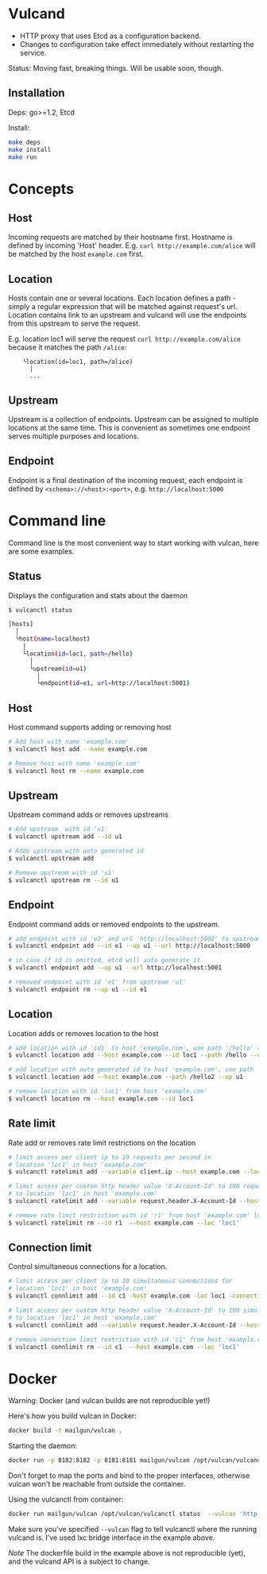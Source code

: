 Vulcand
=======

* HTTP proxy that uses Etcd as a configuration backend.
* Changes to configuration take effect immediately without restarting the service.

Status: Moving fast, breaking things. Will be usable soon, though.

Installation
------------

Deps: go>=1.2, Etcd

Install: 

```bash
make deps
make install
make run
```

Concepts
========

Host
----

Incoming requests are matched by their hostname first. Hostname is defined by incoming 'Host' header.
E.g. `curl http://example.com/alice` will be matched by the host `example.com` first.

Location
--------
Hosts contain one or several locations. Each location defines a path - simply a regular expression that will be matched against request's url.
Location contains link to an upstream and vulcand will use the endpoints from this upstream to serve the request.

E.g. location loc1 will serve the request `curl http://example.com/alice` because it matches the path `/alice`:

```
    └location(id=loc1, path=/alice)
      │
      ...
```


Upstream
---------

Upstream is a collection of endpoints. Upstream can be assigned to multiple locations at the same time. This is convenient as sometimes one endpoint serves multiple 
purposes and locations.


Endpoint
---------

Endpoint is a final destination of the incoming request, each endpoint is defined by `<schema>://<host>:<port>`, e.g. `http://localhost:5000`


Command line
============

Command line is the most convenient way to start working with vulcan, here are some examples. 

Status
------

Displays the configuration and stats about the daemon

```bash 
$ vulcanctl status

[hosts]
  │
  └host(name=localhost)
    │
    └location(id=loc1, path=/hello)
      │
      └upstream(id=u1)
        │
        └endpoint(id=e1, url=http://localhost:5001)
```

Host
----

Host command supports adding or removing host

```bash
# Add host with name 'example.com'
$ vulcanctl host add --name example.com

# Remove host with name 'example.com'
$ vulcanctl host rm --name example.com
```

Upstream
--------

Upstream command adds or removes upstreams

```bash
# Add upstream  with id 'u1'
$ vulcanctl upstream add --id u1

# Adds upstream with auto generated id
$ vulcanctl upstream add 

# Remove upstream with id 'u1'
$ vulcanctl upstream rm --id u1
```

Endpoint
--------

Endpoint command adds or removed endpoints to the upstream.

```bash
# add endpoint with id 'e2' and url 'http://localhost:5002' to upstream with id 'u1'
$ vulcanctl endpoint add --id e1 --up u1 --url http://localhost:5000 

# in case if id is omitted, etcd will auto generate it
$ vulcanctl endpoint add --up u1 --url http://localhost:5001 

# removed endpoint with id 'e1' from upstream 'u1'
$ vulcanctl endpoint rm --up u1 --id e1 
```

Location
--------

Location adds or removes location to the host

```bash
# add location with id 'id1' to host 'example.com', use path '/hello' and upstream 'u1'
$ vulcanctl location add --host example.com --id loc1 --path /hello --up u1 

# add location with auto generated id to host 'example.com', use path '/hello2' and upstream 'u1'
$ vulcanctl location add --host example.com --path /hello2 --up u1 

# remove location with id 'loc1' from host 'example.com'
$ vulcanctl location rm --host example.com --id loc1 
```

Rate limit
----------

Rate add or removes rate limit restrictions on the location

```bash
# limit access per client ip to 10 requests per second in 
# location 'loc1' in host 'example.com'
$ vulcanctl ratelimit add --variable client.ip --host example.com --loc loc1 --requests 10

# limit access per custom http header value 'X-Account-Id' to 100 requests per second 
# to location 'loc1' in host 'example.com'
$ vulcanctl ratelimit add --variable request.header.X-Account-Id --host example.com --loc loc1 --requests 10

# remove rate limit restriction with id 'r1' from host 'example.com' location 'loc1'
$ vulcanctl ratelimit rm --id r1  --host example.com --loc 'loc1'
```

Connection limit
----------

Control simultaneous connections for a location.

```bash
# limit access per client ip to 10 simultaneous connections for
# location 'loc1' in host 'example.com'
$ vulcanctl connlimit add --id c1 -host example.com -loc loc1 -connections 10

# limit access per custom http header value 'X-Account-Id' to 100 simultaneous connections
# to location 'loc1' in host 'example.com'
$ vulcanctl connlimit add --variable request.header.X-Account-Id --host example.com --loc loc1 --connections 10

# remove connection limit restriction with id 'c1' from host 'example.com' location 'loc1'
$ vulcanctl connlimit rm --id c1  --host example.com --loc 'loc1'
```

Docker
======

Warning: Docker (and vulcan builds are not reproducible yet!)

Here's how you build vulcan in Docker:

```bash
docker build -t mailgun/vulcan .
```

Starting the daemon:

```bash
docker run -p 8182:8182 -p 8181:8181 mailgun/vulcan /opt/vulcan/vulcand -apiInterface="0.0.0.0" -interface="0.0.0.0" --etcd=http://10.0.3.1:7002
```

Don't forget to map the ports and bind to the proper interfaces, otherwise vulcan won't be reachable from outside the container.

Using the vulcanctl from container:

```bash
docker run mailgun/vulcan /opt/vulcan/vulcanctl status  --vulcan 'http://10.0.3.1:8182'
```

Make sure you've specified `--vulcan` flag to tell vulcanctl where the running vulcand is. I've used lxc bridge interface in the example above.

*Note* The dockerfile build in the example above is not reproducible (yet), and the vulcand API is a subject to change.

